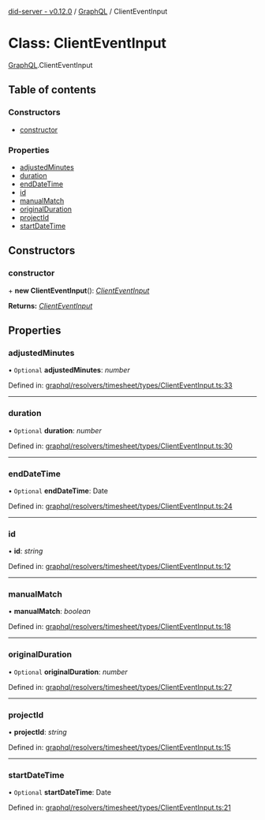 [did-server - v0.12.0](../README.md) / [GraphQL](../modules/graphql.md) / ClientEventInput

# Class: ClientEventInput

[GraphQL](../modules/graphql.md).ClientEventInput

## Table of contents

### Constructors

- [constructor](graphql.clienteventinput.md#constructor)

### Properties

- [adjustedMinutes](graphql.clienteventinput.md#adjustedminutes)
- [duration](graphql.clienteventinput.md#duration)
- [endDateTime](graphql.clienteventinput.md#enddatetime)
- [id](graphql.clienteventinput.md#id)
- [manualMatch](graphql.clienteventinput.md#manualmatch)
- [originalDuration](graphql.clienteventinput.md#originalduration)
- [projectId](graphql.clienteventinput.md#projectid)
- [startDateTime](graphql.clienteventinput.md#startdatetime)

## Constructors

### constructor

\+ **new ClientEventInput**(): [*ClientEventInput*](graphql.clienteventinput.md)

**Returns:** [*ClientEventInput*](graphql.clienteventinput.md)

## Properties

### adjustedMinutes

• `Optional` **adjustedMinutes**: *number*

Defined in: [graphql/resolvers/timesheet/types/ClientEventInput.ts:33](https://github.com/Puzzlepart/did/blob/dev/server/graphql/resolvers/timesheet/types/ClientEventInput.ts#L33)

___

### duration

• `Optional` **duration**: *number*

Defined in: [graphql/resolvers/timesheet/types/ClientEventInput.ts:30](https://github.com/Puzzlepart/did/blob/dev/server/graphql/resolvers/timesheet/types/ClientEventInput.ts#L30)

___

### endDateTime

• `Optional` **endDateTime**: Date

Defined in: [graphql/resolvers/timesheet/types/ClientEventInput.ts:24](https://github.com/Puzzlepart/did/blob/dev/server/graphql/resolvers/timesheet/types/ClientEventInput.ts#L24)

___

### id

• **id**: *string*

Defined in: [graphql/resolvers/timesheet/types/ClientEventInput.ts:12](https://github.com/Puzzlepart/did/blob/dev/server/graphql/resolvers/timesheet/types/ClientEventInput.ts#L12)

___

### manualMatch

• **manualMatch**: *boolean*

Defined in: [graphql/resolvers/timesheet/types/ClientEventInput.ts:18](https://github.com/Puzzlepart/did/blob/dev/server/graphql/resolvers/timesheet/types/ClientEventInput.ts#L18)

___

### originalDuration

• `Optional` **originalDuration**: *number*

Defined in: [graphql/resolvers/timesheet/types/ClientEventInput.ts:27](https://github.com/Puzzlepart/did/blob/dev/server/graphql/resolvers/timesheet/types/ClientEventInput.ts#L27)

___

### projectId

• **projectId**: *string*

Defined in: [graphql/resolvers/timesheet/types/ClientEventInput.ts:15](https://github.com/Puzzlepart/did/blob/dev/server/graphql/resolvers/timesheet/types/ClientEventInput.ts#L15)

___

### startDateTime

• `Optional` **startDateTime**: Date

Defined in: [graphql/resolvers/timesheet/types/ClientEventInput.ts:21](https://github.com/Puzzlepart/did/blob/dev/server/graphql/resolvers/timesheet/types/ClientEventInput.ts#L21)
